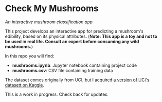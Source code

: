# Check My Mushrooms
_An interactive mushroom classification app_

This project develops an interactive app for predicting a mushroom's edibility, based on its physical attributes. (**Note: This app is a toy and not to be used in real life. Consult an expert before consuming any wild mushrooms.**)

In this repo you will find:

* **mushrooms.ipynb**: Jupyter notebook containing project code
* **mushrooms.csv**: CSV file containing training data

The dataset comes originally from UCI, but I acquired [a version of UCI's datasett on Kaggle](https://www.kaggle.com/uciml/mushroom-classification).

This is a work in progress. Check back for updates.
